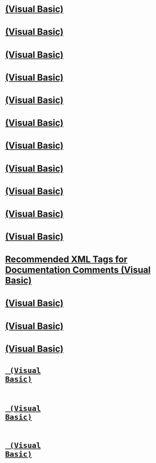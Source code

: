 # [<list> (Visual Basic)](list.md)
# [<c> (Visual Basic)](c.md)
# [<para> (Visual Basic)](para.md)
# [<returns> (Visual Basic)](returns.md)
# [<remarks> (Visual Basic)](remarks.md)
# [<permission> (Visual Basic)](permission.md)
# [<seealso> (Visual Basic)](seealso.md)
# [<value> (Visual Basic)](value.md)
# [<exception> (Visual Basic)](exception.md)
# [<see> (Visual Basic)](see.md)
# [<paramref> (Visual Basic)](paramref.md)
# [Recommended XML Tags for Documentation Comments (Visual Basic)](recommended-xml-tags-for-documentation-comments.md)
# [<param> (Visual Basic)](param.md)
# [<typeparam> (Visual Basic)](typeparam.md)
# [<summary> (Visual Basic)](summary.md)
# [<code> (Visual Basic)](code.md)
# [<include> (Visual Basic)](include.md)
# [<example> (Visual Basic)](example.md)
